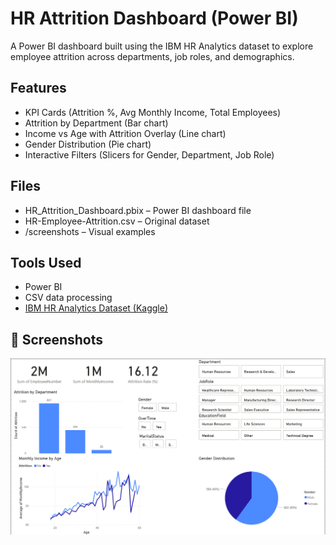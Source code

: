 # HR Attrition Dashboard (Power BI)

 A Power BI dashboard built using the IBM HR Analytics dataset to explore employee attrition across departments, job roles, and demographics.

## Features
- KPI Cards (Attrition %, Avg Monthly Income, Total Employees)
- Attrition by Department (Bar chart)
- Income vs Age with Attrition Overlay (Line chart)
- Gender Distribution (Pie chart)
- Interactive Filters (Slicers for Gender, Department, Job Role)

## Files
- HR_Attrition_Dashboard.pbix – Power BI dashboard file
- HR-Employee-Attrition.csv – Original dataset
- /screenshots – Visual examples



## Tools Used
- Power BI
- CSV data processing
- [IBM HR Analytics Dataset (Kaggle)](https://www.kaggle.com/datasets/pavansubhasht/ibm-hr-analytics-attrition-dataset)

## 📸 Screenshots

![Attrition Dashboard](screenshots/ss.png)
